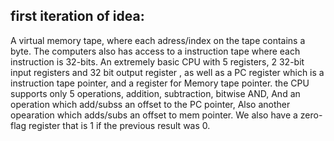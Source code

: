 ## first iteration of idea: 

A virtual memory tape, where each adress/index on the tape contains a byte.
The computers also has access to a instruction tape where each instruction is 32-bits.
An extremely basic CPU with 5 registers, 2 32-bit input registers and 32 bit output register
, as well as a PC register which is a instruction tape pointer, and a  register for Memory tape pointer.
the CPU supports only 5 operations, addition, subtraction, bitwise AND, And an operation which add/subss an offset to the PC pointer,
Also another opearation which adds/subs an offset to mem pointer.
We also have a zero-flag register that is 1 if the previous result was 0.
